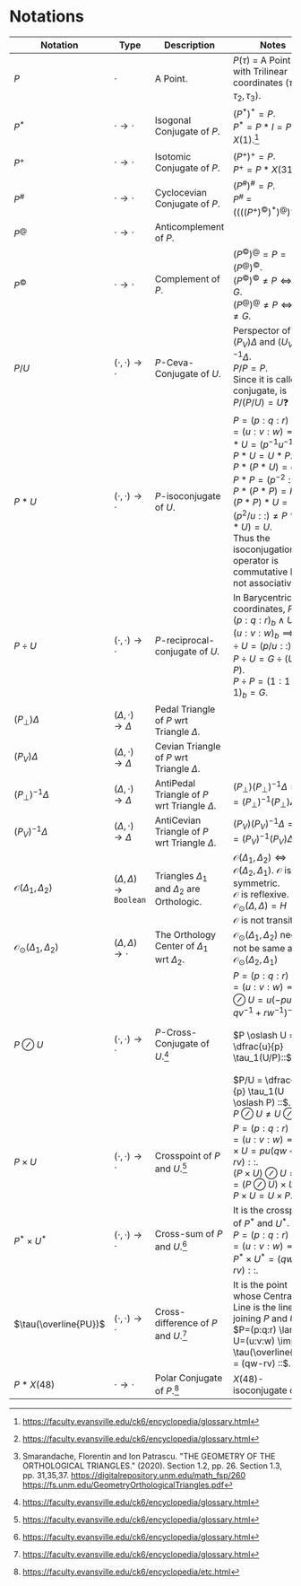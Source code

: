 # Notations

| Notation | Type | Description | Notes |
| --- | --- | --- | --- |
| $P$ | $`\cdot`$ | A Point. | $P(\tau)$ = A Point $P$ with Trilinear coordinates $(\tau_1, \tau_2, \tau_3)$.|
| $`P^*`$ | $`\cdot \to \cdot`$ | Isogonal Conjugate of $P$. | $`(P^*)^* = P`$. <br> $`P^* = P*I = P*X(1)`$.[^1] |
| $P^+$ | $`\cdot \to \cdot`$ | Isotomic Conjugate of $P$. | $(P^+)^+ = P$. <br> $`P^+ = P*X(31)`$. |
| $`P^\#`$ | $`\cdot \to \cdot`$ | Cyclocevian Conjugate of $P$. | $`(P^\#)^\# = P`$. <br> $`P^\#`$ = $`((((P^+)^©)^*)^@)^+`$.[^1] |
| $P^@$ | $`\cdot \to \cdot`$ | Anticomplement of $P$. | | 
| $P^©$ | $`\cdot \to \cdot`$ | Complement of $P$. | $(P^©)^@ = P = (P^@)^©$. <br> $(P^©)^© \neq P \iff P \neq G$. <br> $(P^@)^@ \neq P\iff P \neq G$. |
| $P/U$ | $`(\cdot , \cdot) \to \cdot`$ | $P$-Ceva-Conjugate of $U$. | Perspector of $(P_V)\Delta$ and $(U_V)^{-1}\Delta$. <br> $P/P = P$. <br> Since it is called conjugate, is $P/(P/U) = U$❓|
| $P*U$ | $`(\cdot , \cdot) \to \cdot`$ | $P$-isoconjugate of $U$. | $`P=(p:q:r) \land U=(u:v:w) \implies P*U=(p^{-1}u^{-1} ::)`$. <br> $`P*U = U*P`$. <br> $`P*(P*U) = U`$. <br> $`P*P=(p^{-2}::)`$. <br> $`P*(P*P) = P`$. <br> $`(P*P)*U=(p^2/u ::) \neq P*(P*U)=U`$. <br> Thus the isoconjugation operator is commutative but not associative.|
| $`P \div U`$ | $`(\cdot , \cdot) \to \cdot`$ | $P$-reciprocal-conjugate of $U$. | In Barycentric coordinates, $`P=(p:q:r)_b \land U=(u:v:w)_b \implies P \div U=(p/u::)_b`$. <br> $`P \div U = G \div (U \div P)`$. <br> $`P \div P = (1:1:1)_b = G`$.|
| $(P_\perp)\Delta$ | $`(\Delta , \cdot) \to \Delta`$ | Pedal Triangle of $P$ wrt Triangle $\Delta$. | |
| $(P_V)\Delta$ | $`(\Delta , \cdot) \to \Delta`$ | Cevian Triangle of $P$ wrt Triangle $\Delta$. | |
| $(P_\perp)^{-1}\Delta$ | $`(\Delta , \cdot) \to \Delta`$ | AntiPedal Triangle of $P$ wrt Triangle $\Delta$. | $`(P_\perp)(P_\perp)^{-1}\Delta = \Delta = (P_\perp)^{-1}(P_\perp)\Delta`$ |
| $(P_V)^{-1}\Delta$ | $`(\Delta , \cdot) \to \Delta`$ | AntiCevian Triangle of $P$ wrt Triangle $\Delta$. | $`(P_V)(P_V)^{-1}\Delta = \Delta = (P_V)^{-1}(P_V)\Delta`$ |
| $`\mathcal{O}(\Delta _1, \Delta _2)`$ | $`(\Delta, \Delta) \to \mathtt{Boolean}`$ | Triangles $\Delta _1$ and $\Delta _2$ are Orthologic. | $`\mathcal{O}(\Delta _1, \Delta _2) \iff \mathcal{O}(\Delta _2, \Delta _1)`$. $`\mathcal{O}`$ is symmetric. <br> $`\mathcal{O}`$ is reflexive. $`\mathcal{O}_\odot(\Delta, \Delta) = H`$ <br> $`\mathcal{O}`$ is not transitive.[^2]|
| $`\mathcal{O}_\odot(\Delta _1, \Delta _2)`$ | $`(\Delta , \Delta) \to \cdot`$ | The Orthology Center of $\Delta _1$ wrt $\Delta _2$. | $`\mathcal{O}_\odot(\Delta _1, \Delta _2)`$ need not be same as $`\mathcal{O}_\odot(\Delta _2, \Delta _1)`$ |
| $`P \oslash U`$ | $`(\cdot , \cdot) \to \cdot`$ | $P$-Cross-Conjugate of $U$.[^1] | $`P=(p:q:r) \land U=(u:v:w) \implies P \oslash U  =u(-pu^{-1} + qv^{-1} + rw^{-1})^{-1} ::`$. <br><br> $`P \oslash U = \dfrac{u}{p} \tau_1(U/P)::`$. <br><br> $`P/U = \dfrac{u}{p} \tau_1(U \oslash P) ::`$. <br> $`P \oslash U \neq U \oslash P`$. |
| $`P \times U`$ | $`(\cdot , \cdot) \to \cdot`$ | Crosspoint of $P$ and $U$.[^1] | $`P=(p:q:r) \land U=(u:v:w) \implies P \times U = pu(qw+rv) ::`$. <br> $`(P \times U) \oslash U = P = (P \oslash U) \times U`$. <br> $`P \times U = U \times P`$. |
| $`P^* \times U^*`$ | $`(\cdot , \cdot) \to \cdot`$ | Cross-sum of $P$ and $U$.[^1] | It is the crosspoint of $`P^*`$ and $`U^*`$. <br> $`P=(p:q:r) \land U=(u:v:w) \implies P^* \times U^* = (qw+rv) ::`$. |
| $`\tau(\overline{PU})`$ | $`(\cdot , \cdot) \to \cdot`$ | Cross-difference of $P$ and $U$.[^1] | It is the point whose Central Line is the line joining $P$ and $U$. <br> $`P=(p:q:r) \land U=(u:v:w) \implies \tau(\overline{PU}) = (qw-rv) ::`$. |
| $`P*X(48)`$ | $`\cdot \to \cdot`$ | Polar Conjugate of $P$.[^3] | $X(48)$-isoconjugate of $P$. |

[^1]: https://faculty.evansville.edu/ck6/encyclopedia/glossary.html
[^2]: Smarandache, Florentin and Ion Patrascu. "THE GEOMETRY OF THE ORTHOLOGICAL TRIANGLES." (2020). Section 1.2, pp. 26. Section 1.3, pp. 31,35,37. https://digitalrepository.unm.edu/math_fsp/260 https://fs.unm.edu/GeometryOrthologicalTriangles.pdf
[^3]: https://faculty.evansville.edu/ck6/encyclopedia/etc.html
